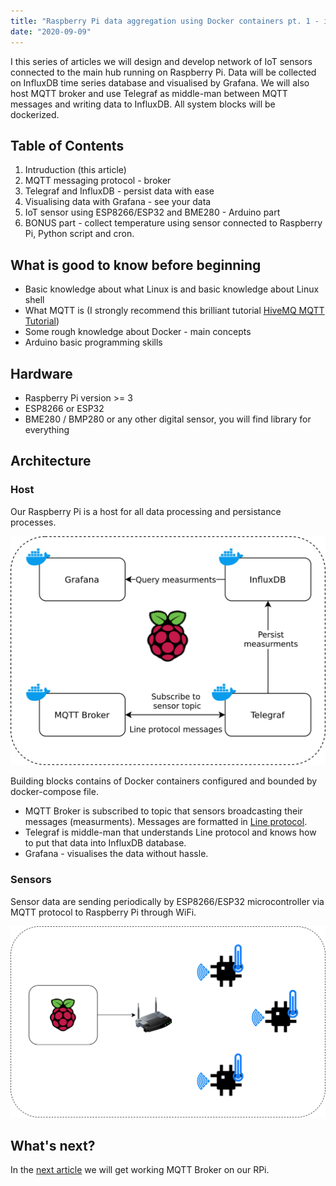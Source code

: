 ```yaml
---
title: "Raspberry Pi data aggregation using Docker containers pt. 1 - introduction"
date: "2020-09-09"
---
```


I this series of articles we will design and develop network of IoT sensors connected to the main hub running on Raspberry Pi. Data will be collected on InfluxDB time series database and visualised by Grafana. We will also host MQTT broker and use Telegraf as middle-man between MQTT messages and writing data to InfluxDB. All system blocks will be dockerized.

## Table of Contents

1. Intruduction (this article)
2. MQTT messaging protocol - broker
3. Telegraf and InfluxDB - persist data with ease
4. Visualising data with Grafana - see your data
5. IoT sensor using ESP8266/ESP32 and BME280 - Arduino part
6. BONUS part - collect temperature using sensor connected to Raspberry Pi, Python script and cron.

## What is good to know before beginning

- Basic knowledge about what Linux is and basic knowledge about Linux shell
- What MQTT is (I strongly recommend this brilliant tutorial [HiveMQ MQTT Tutorial](https://www.hivemq.com/mqtt-essentials/))
- Some rough knowledge about Docker - main concepts
- Arduino basic programming skills

## Hardware

- Raspberry Pi version >= 3
- ESP8266 or ESP32
- BME280 / BMP280 or any other digital sensor, you will find library for everything

## Architecture

### Host

Our Raspberry Pi is a host for all data processing and persistance processes.

![Architecture on rbpi](./architecture_on_rpi.png)

Building blocks contains of Docker containers configured and bounded by docker-compose file.

- MQTT Broker is subscribed to topic that sensors broadcasting their messages (measurments). Messages are formatted in [Line protocol](https://docs.influxdata.com/influxdb/v2.0/reference/syntax/line-protocol/).
- Telegraf is middle-man that understands Line protocol and knows how to put that data into InfluxDB database.
- Grafana - visualises the data without hassle.

### Sensors

Sensor data are sending periodically by ESP8266/ESP32 microcontroller via MQTT protocol to Raspberry Pi through WiFi.

![Architecture on rbpi](./rbpi-and-wireless-devices.png)

## What's next?

In the [next article](/first-blog-post) we will get working MQTT Broker on our RPi.
